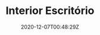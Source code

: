 ---
title: "Interior Escritório"
date: 2020-12-07T00:48:29Z
draft: true
address: "R. Costa Pinto, nº98 - 104"
city: "Paço de Arcos"
categories: ["avenida"] 
---